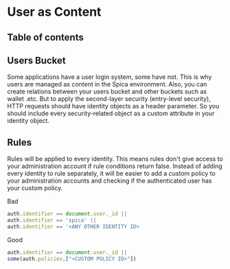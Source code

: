 # User as Content

## Table of contents

## Users Bucket

Some applications have a user login system, some have not. This is why users are managed as content in the Spica environment. Also, you can create relations between your users bucket and other buckets such as wallet .etc. But to apply the second-layer security (entry-level security), HTTP requests should have identity objects as a header parameter. So you should include every security-related object as a custom attribute in your identity object.

## Rules

Rules will be applied to every identity. This means rules don't give access to your administration account if rule conditions return false. Instead of adding every identity to rule separately, it will be easier to add a custom policy to your administration accounts and checking if the authenticated user has your custom policy.

Bad

```javascript
auth.identifier == document.user._id ||
auth.identifier == 'spica' ||
auth.identifier == '<ANY OTHER IDENTITY ID>
```

Good

```javascript
auth.identifier == document.user._id ||
some(auth.policies,["<CUSTOM POLICY ID>"])
```